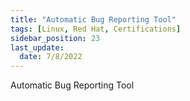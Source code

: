 ```yaml
---
title: "Automatic Bug Reporting Tool"
tags: [Linux, Red Hat, Certifications]
sidebar_position: 23
last_update:
  date: 7/8/2022
---
```


Automatic Bug Reporting Tool
